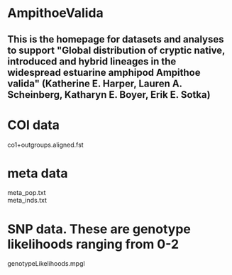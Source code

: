 # AmpithoeValida

## This is the homepage for datasets and analyses to support "Global distribution of cryptic native, introduced and hybrid lineages in the widespread estuarine amphipod Ampithoe valida" (Katherine E. Harper, Lauren A. Scheinberg, Katharyn E. Boyer, Erik E. Sotka)

# COI data  
co1+outgroups.aligned.fst

# meta data
meta_pop.txt  
meta_inds.txt  

# SNP data. These are genotype likelihoods ranging from 0-2  

genotypeLikelihoods.mpgl  

